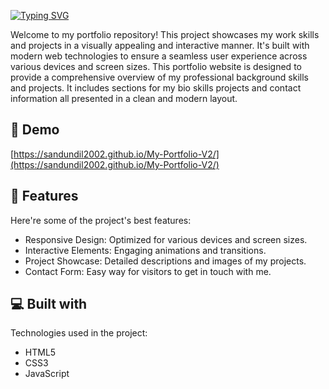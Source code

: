 <a href="https://git.io/typing-svg"><img src="https://readme-typing-svg.herokuapp.com?font=Poppins&weight=500&size=60&pause=1000&center=true&vCenter=true&random=false&width=1200&height=80&lines=My+Portfolio+V2" alt="Typing SVG" /></a>

<p id="description">Welcome to my portfolio repository! This project showcases my work skills and projects in a visually appealing and interactive manner. It's built with modern web technologies to ensure a seamless user experience across various devices and screen sizes. This portfolio website is designed to provide a comprehensive overview of my professional background skills and projects. It includes sections for my bio skills projects and contact information all presented in a clean and modern layout.</p>

<h2>🚀 Demo</h2>

[https://sandundil2002.github.io/My-Portfolio-V2/](https://sandundil2002.github.io/My-Portfolio-V2/)

  
  
<h2>🧐 Features</h2>

Here're some of the project's best features:

*   Responsive Design: Optimized for various devices and screen sizes.
*   Interactive Elements: Engaging animations and transitions.
*   Project Showcase: Detailed descriptions and images of my projects.
*   Contact Form: Easy way for visitors to get in touch with me.

  
<h2>💻 Built with</h2>

Technologies used in the project:

*   HTML5
*   CSS3
*   JavaScript

